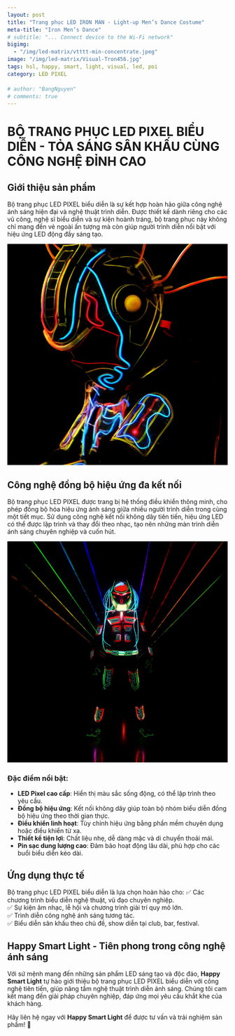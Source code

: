```yaml
---
layout: post
title: "Trang phục LED IRON MAN - Light-up Men’s Dance Costume"
meta-title: "Iron Men’s Dance"
# subtitle: "... Connect device to the Wi-Fi network"
bigimg:
  - "/img/led-matrix/vtttt-min-concentrate.jpeg"
image: "/img/led-matrix/Visual-Tron456.jpg"
tags: hsl, happy, smart, light, visual, led, poi
category: LED PIXEL

# author: "BangNguyen"
# comments: true
---
```


# BỘ TRANG PHỤC LED PIXEL BIỂU DIỄN - TỎA SÁNG SÂN KHẤU CÙNG CÔNG NGHỆ ĐỈNH CAO

## Giới thiệu sản phẩm
Bộ trang phục LED PIXEL biểu diễn là sự kết hợp hoàn hảo giữa công nghệ ánh sáng hiện đại và nghệ thuật trình diễn. Được thiết kế dành riêng cho các vũ công, nghệ sĩ biểu diễn và sự kiện hoành tráng, bộ trang phục này không chỉ mang đến vẻ ngoài ấn tượng mà còn giúp người trình diễn nổi bật với hiệu ứng LED động đầy sáng tạo.

!["iron-man"](/img/led-matrix/Tron-dance.jpg)

## Công nghệ đồng bộ hiệu ứng đa kết nối
Bộ trang phục LED PIXEL được trang bị hệ thống điều khiển thông minh, cho phép đồng bộ hóa hiệu ứng ánh sáng giữa nhiều người trình diễn trong cùng một tiết mục. Sử dụng công nghệ kết nối không dây tiên tiến, hiệu ứng LED có thể được lập trình và thay đổi theo nhạc, tạo nên những màn trình diễn ánh sáng chuyên nghiệp và cuốn hút.

!["iron-man"](/img/led-matrix/Visual-Tron456.jpg)

### Đặc điểm nổi bật:
- **LED Pixel cao cấp**: Hiển thị màu sắc sống động, có thể lập trình theo yêu cầu.
- **Đồng bộ hiệu ứng**: Kết nối không dây giúp toàn bộ nhóm biểu diễn đồng bộ hiệu ứng theo thời gian thực.
- **Điều khiển linh hoạt**: Tùy chỉnh hiệu ứng bằng phần mềm chuyên dụng hoặc điều khiển từ xa.
- **Thiết kế tiện lợi**: Chất liệu nhẹ, dễ dàng mặc và di chuyển thoải mái.
- **Pin sạc dung lượng cao**: Đảm bảo hoạt động lâu dài, phù hợp cho các buổi biểu diễn kéo dài.

## Ứng dụng thực tế
Bộ trang phục LED PIXEL biểu diễn là lựa chọn hoàn hảo cho:
✅ Các chương trình biểu diễn nghệ thuật, vũ đạo chuyên nghiệp.  
✅ Sự kiện âm nhạc, lễ hội và chương trình giải trí quy mô lớn.  
✅ Trình diễn công nghệ ánh sáng tương tác.  
✅ Biểu diễn sân khấu theo chủ đề, show diễn tại club, bar, festival.  

## Happy Smart Light - Tiên phong trong công nghệ ánh sáng
Với sứ mệnh mang đến những sản phẩm LED sáng tạo và độc đáo, **Happy Smart Light** tự hào giới thiệu bộ trang phục LED PIXEL biểu diễn với công nghệ tiên tiến, giúp nâng tầm nghệ thuật trình diễn ánh sáng. Chúng tôi cam kết mang đến giải pháp chuyên nghiệp, đáp ứng mọi yêu cầu khắt khe của khách hàng.

Hãy liên hệ ngay với **Happy Smart Light** để được tư vấn và trải nghiệm sản phẩm! 🚀


